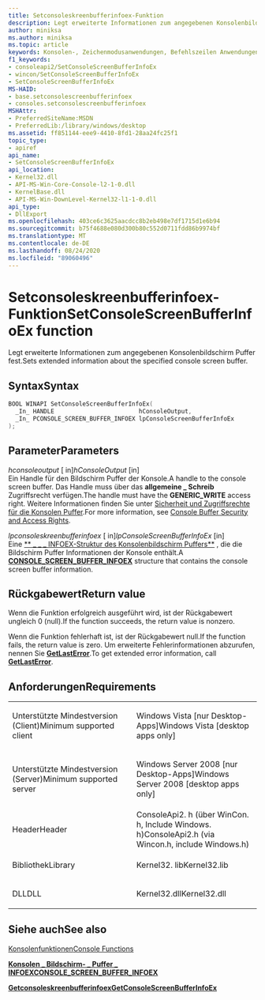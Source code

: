 ```yaml
---
title: Setconsoleskreenbufferinfoex-Funktion
description: Legt erweiterte Informationen zum angegebenen Konsolenbildschirm Puffer auf den angegebenen Puffer fest.
author: miniksa
ms.author: miniksa
ms.topic: article
keywords: Konsolen-, Zeichenmodusanwendungen, Befehlszeilen Anwendungen, Terminalanwendungen, Konsolen-API
f1_keywords:
- consoleapi2/SetConsoleScreenBufferInfoEx
- wincon/SetConsoleScreenBufferInfoEx
- SetConsoleScreenBufferInfoEx
MS-HAID:
- base.setconsolescreenbufferinfoex
- consoles.setconsolescreenbufferinfoex
MSHAttr:
- PreferredSiteName:MSDN
- PreferredLib:/library/windows/desktop
ms.assetid: ff851144-eee9-4410-8fd1-28aa24fc25f1
topic_type:
- apiref
api_name:
- SetConsoleScreenBufferInfoEx
api_location:
- Kernel32.dll
- API-MS-Win-Core-Console-l2-1-0.dll
- KernelBase.dll
- API-MS-Win-DownLevel-Kernel32-l1-1-0.dll
api_type:
- DllExport
ms.openlocfilehash: 403ce6c3625aacdcc8b2eb498e7df1715d1e6b94
ms.sourcegitcommit: b75f4688e080d300b80c552d0711fdd86b9974bf
ms.translationtype: MT
ms.contentlocale: de-DE
ms.lasthandoff: 08/24/2020
ms.locfileid: "89060496"
---
```

# <a name="setconsolescreenbufferinfoex-function"></a><span data-ttu-id="d5d21-104">Setconsoleskreenbufferinfoex-Funktion</span><span class="sxs-lookup"><span data-stu-id="d5d21-104">SetConsoleScreenBufferInfoEx function</span></span>


<span data-ttu-id="d5d21-105">Legt erweiterte Informationen zum angegebenen Konsolenbildschirm Puffer fest.</span><span class="sxs-lookup"><span data-stu-id="d5d21-105">Sets extended information about the specified console screen buffer.</span></span>

<a name="syntax"></a><span data-ttu-id="d5d21-106">Syntax</span><span class="sxs-lookup"><span data-stu-id="d5d21-106">Syntax</span></span>
------

```C
BOOL WINAPI SetConsoleScreenBufferInfoEx(
  _In_ HANDLE                        hConsoleOutput,
  _In_ PCONSOLE_SCREEN_BUFFER_INFOEX lpConsoleScreenBufferInfoEx
);
```

<a name="parameters"></a><span data-ttu-id="d5d21-107">Parameter</span><span class="sxs-lookup"><span data-stu-id="d5d21-107">Parameters</span></span>
----------

<span data-ttu-id="d5d21-108">*hconsoleoutput* \[ in\]</span><span class="sxs-lookup"><span data-stu-id="d5d21-108">*hConsoleOutput* \[in\]</span></span>  
<span data-ttu-id="d5d21-109">Ein Handle für den Bildschirm Puffer der Konsole.</span><span class="sxs-lookup"><span data-stu-id="d5d21-109">A handle to the console screen buffer.</span></span> <span data-ttu-id="d5d21-110">Das Handle muss über das **allgemeine \_ Schreib** Zugriffsrecht verfügen.</span><span class="sxs-lookup"><span data-stu-id="d5d21-110">The handle must have the **GENERIC\_WRITE** access right.</span></span> <span data-ttu-id="d5d21-111">Weitere Informationen finden Sie unter [Sicherheit und Zugriffsrechte für die Konsolen Puffer](console-buffer-security-and-access-rights.md).</span><span class="sxs-lookup"><span data-stu-id="d5d21-111">For more information, see [Console Buffer Security and Access Rights](console-buffer-security-and-access-rights.md).</span></span>

<span data-ttu-id="d5d21-112">*lpconsoleskreenbufferinfoex* \[ in\]</span><span class="sxs-lookup"><span data-stu-id="d5d21-112">*lpConsoleScreenBufferInfoEx* \[in\]</span></span>  
<span data-ttu-id="d5d21-113">Eine [\*\* \_ \_ \_ INFOEX-Struktur des Konsolenbildschirm Puffers\*\*](console-screen-buffer-infoex.md) , die die Bildschirm Puffer Informationen der Konsole enthält.</span><span class="sxs-lookup"><span data-stu-id="d5d21-113">A [**CONSOLE\_SCREEN\_BUFFER\_INFOEX**](console-screen-buffer-infoex.md) structure that contains the console screen buffer information.</span></span>

<a name="return-value"></a><span data-ttu-id="d5d21-114">Rückgabewert</span><span class="sxs-lookup"><span data-stu-id="d5d21-114">Return value</span></span>
------------

<span data-ttu-id="d5d21-115">Wenn die Funktion erfolgreich ausgeführt wird, ist der Rückgabewert ungleich 0 (null).</span><span class="sxs-lookup"><span data-stu-id="d5d21-115">If the function succeeds, the return value is nonzero.</span></span>

<span data-ttu-id="d5d21-116">Wenn die Funktion fehlerhaft ist, ist der Rückgabewert null.</span><span class="sxs-lookup"><span data-stu-id="d5d21-116">If the function fails, the return value is zero.</span></span> <span data-ttu-id="d5d21-117">Um erweiterte Fehlerinformationen abzurufen, nennen Sie [**GetLastError**](https://msdn.microsoft.com/library/windows/desktop/ms679360).</span><span class="sxs-lookup"><span data-stu-id="d5d21-117">To get extended error information, call [**GetLastError**](https://msdn.microsoft.com/library/windows/desktop/ms679360).</span></span>

<a name="requirements"></a><span data-ttu-id="d5d21-118">Anforderungen</span><span class="sxs-lookup"><span data-stu-id="d5d21-118">Requirements</span></span>
------------

<table>
<colgroup>
<col width="50%" />
<col width="50%" />
</colgroup>
<tbody>
<tr class="odd">
<td><p><span data-ttu-id="d5d21-119">Unterstützte Mindestversion (Client)</span><span class="sxs-lookup"><span data-stu-id="d5d21-119">Minimum supported client</span></span></p></td>
<td><p><span data-ttu-id="d5d21-120">Windows Vista [nur Desktop-Apps]</span><span class="sxs-lookup"><span data-stu-id="d5d21-120">Windows Vista [desktop apps only]</span></span></p></td>
</tr>
<tr class="even">
<td><p><span data-ttu-id="d5d21-121">Unterstützte Mindestversion (Server)</span><span class="sxs-lookup"><span data-stu-id="d5d21-121">Minimum supported server</span></span></p></td>
<td><p><span data-ttu-id="d5d21-122">Windows Server 2008 [nur Desktop-Apps]</span><span class="sxs-lookup"><span data-stu-id="d5d21-122">Windows Server 2008 [desktop apps only]</span></span></p></td>
</tr>
<tr class="odd">
<td><p><span data-ttu-id="d5d21-123">Header</span><span class="sxs-lookup"><span data-stu-id="d5d21-123">Header</span></span></p></td>
<td><span data-ttu-id="d5d21-124">ConsoleApi2. h (über WinCon. h, Include Windows. h)</span><span class="sxs-lookup"><span data-stu-id="d5d21-124">ConsoleApi2.h (via Wincon.h, include Windows.h)</span></span></td>
</tr>
<tr class="even">
<td><p><span data-ttu-id="d5d21-125">Bibliothek</span><span class="sxs-lookup"><span data-stu-id="d5d21-125">Library</span></span></p></td>
<td><span data-ttu-id="d5d21-126">Kernel32. lib</span><span class="sxs-lookup"><span data-stu-id="d5d21-126">Kernel32.lib</span></span></td>
</tr>
<tr class="odd">
<td><p><span data-ttu-id="d5d21-127">DLL</span><span class="sxs-lookup"><span data-stu-id="d5d21-127">DLL</span></span></p></td>
<td><span data-ttu-id="d5d21-128">Kernel32.dll</span><span class="sxs-lookup"><span data-stu-id="d5d21-128">Kernel32.dll</span></span></td>
</tr>
<tr class="even">
</tr>
<tr class="odd">
</tr>
<tr class="even">
</tr>
</tbody>
</table>

## <a name="span-idsee_alsospansee-also"></a><span data-ttu-id="d5d21-129"><span id="see_also"></span>Siehe auch</span><span class="sxs-lookup"><span data-stu-id="d5d21-129"><span id="see_also"></span>See also</span></span>


[<span data-ttu-id="d5d21-130">Konsolenfunktionen</span><span class="sxs-lookup"><span data-stu-id="d5d21-130">Console Functions</span></span>](console-functions.md)

[<span data-ttu-id="d5d21-131">**Konsolen \_ Bildschirm- \_ Puffer \_ INFOEX**</span><span class="sxs-lookup"><span data-stu-id="d5d21-131">**CONSOLE\_SCREEN\_BUFFER\_INFOEX**</span></span>](console-screen-buffer-infoex.md)

[<span data-ttu-id="d5d21-132">**Getconsoleskreenbufferinfoex**</span><span class="sxs-lookup"><span data-stu-id="d5d21-132">**GetConsoleScreenBufferInfoEx**</span></span>](getconsolescreenbufferinfoex.md)

 

 




